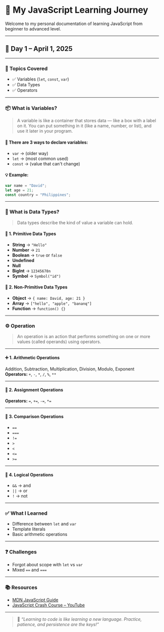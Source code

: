 # 📘 My JavaScript Learning Journey

Welcome to my personal documentation of learning JavaScript from beginner to advanced level.

---

## 📅 Day 1 – April 1, 2025

---

### 🧠 Topics Covered
- ✅ Variables (`let`, `const`, `var`)
- ✅ Data Types
- ✅ Operators

---

### 📦 What is Variables?

> A variable is like a container that stores data — like a box with a label on it. You can put something in it (like a name, number, or list), and use it later in your program.

#### 🔹 There are 3 ways to declare variables:
- `var` → (older way)  
- `let` → (most common used)  
- `const` → (value that can't change)

#### 💡 Example:
```javascript
var name = "David";
let age = 21;
const country = "Philippines";
```

---

### 🧊 What is Data Types?

> Data types describe the kind of value a variable can hold.

#### 🔸 1. Primitive Data Types
- **String** → `"Hello"`
- **Number** → `21`
- **Boolean** → `true` or `false`
- **Undefined**
- **Null**
- **BigInt** → `12345678n`
- **Symbol** → `Symbol("id")`

#### 🔸 2. Non-Primitive Data Types
- **Object** → `{ name: David, age: 21 }`
- **Array** → `["hello", "apple", "bananq"]`
- **Function** → `function() {}`

---

### ⚙️ Operation

> An operation is an action that performs something on one or more values (called operands) using operators.

---

#### ➕ 1. Arithmetic Operations
Addition, Subtraction, Multiplication, Division, Modulo, Exponent  
**Operators:** `+`, `-`, `*`, `/`, `%`, `**`

---

#### 🧮 2. Assignment Operations
**Operators:** `=`, `+=`, `-=`, `*=`

---

#### 🧪 3. Comparison Operations
- `==`  
- `===`  
- `!=`  
- `>`  
- `<`  
- `<=`  
- `>=`

---

#### 🔗 4. Logical Operations
- `&&` → and  
- `||` → or  
- `!` → not

---

### ✅ What I Learned
- Difference between `let` and `var`
- Template literals
- Basic arithmetic operations

---

### ❓ Challenges
- Forgot about scope with `let` vs `var`
- Mixed `==` and `===`

---

### 📚 Resources
- [MDN JavaScript Guide](https://developer.mozilla.org/en-US/docs/Web/JavaScript/Guide)  
- [JavaScript Crash Course – YouTube](https://www.youtube.com/watch?v=hdI2bqOjy3c)

---

> 🧠 _“Learning to code is like learning a new language. Practice, patience, and persistence are the keys!”_
